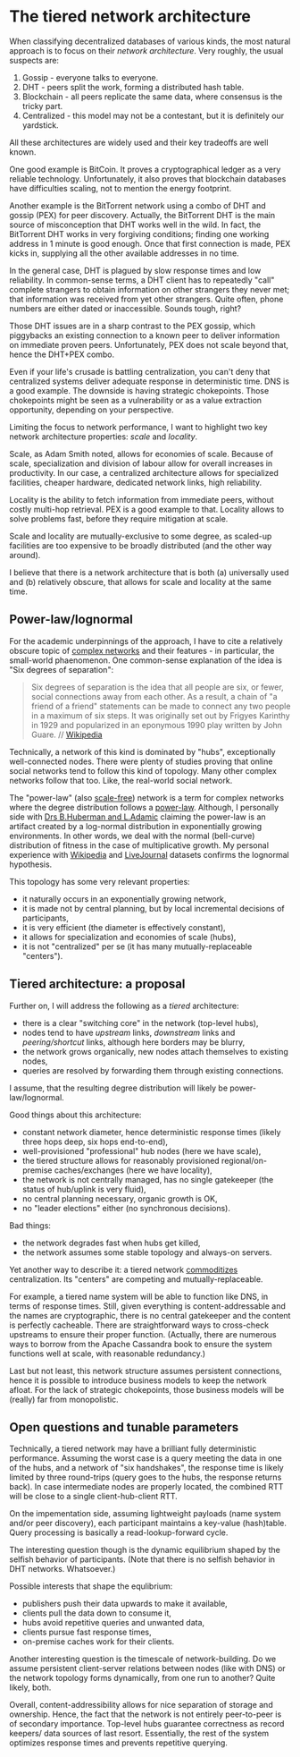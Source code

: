 # The tiered network architecture

When classifying decentralized databases of various kinds, the most natural approach is to focus on their *network architecture*.
Very roughly, the usual suspects are:

1. Gossip - everyone talks to everyone.
2. DHT - peers split the work, forming a distributed hash table.
3. Blockchain - all peers replicate the same data, where consensus is the tricky part.
4. Centralized - this model may not be a contestant, but it is definitely our yardstick.

All these architectures are widely used and their key tradeoffs are well known. 

One good example is BitCoin. It proves a cryptographical ledger as a very reliable technology. Unfortunately, it also proves that blockchain databases have difficulties scaling, not to mention the energy footprint.

Another example is the BitTorrent network using a combo of DHT and gossip (PEX) for peer discovery. Actually, the BitTorrent DHT is the main source of misconception that DHT works well in the wild. 
In fact, the BitTorrent DHT works in very forgiving conditions; finding one working address in 1 minute is good enough. Once that first connection is made, PEX kicks in, supplying all the other available addresses in no time.

In the general case, DHT is plagued by slow response times and low reliability. In common-sense terms, a DHT client has to repeatedly "call" complete strangers to obtain information on other strangers they never met; that information was received from yet other strangers. Quite often, phone numbers are either dated or inaccessible. Sounds tough, right?

Those DHT issues are in a sharp contrast to the PEX gossip, which piggybacks an existing connection to a known peer to deliver information on immediate proven peers. Unfortunately, PEX does not scale beyond that, hence the DHT+PEX combo.

Even if your life's crusade is battling centralization, you can't deny that centralized systems deliver adequate response in deterministic time. DNS is a good example. The downside is having strategic chokepoints. Those chokepoints might be seen as a vulnerability or as a value extraction opportunity, depending on your perspective.  

Limiting the focus to network performance, I want to highlight two key network architecture properties: *scale* and *locality*.

Scale, as Adam Smith noted, allows for economies of scale. Because of scale, specialization and division of labour allow for overall increases in productivity. In our case, a centralized architecture allows for specialized facilities, cheaper hardware, dedicated network links, high reliability.

Locality is the ability to fetch information from immediate peers, without costly multi-hop retrieval.
PEX is a good example to that. Locality allows to solve problems fast, before they require mitigation at scale.

Scale and locality are mutually-exclusive to some degree, as scaled-up facilities are too expensive to be broadly distributed (and the other way around).

I believe that there is a network architecture that is both (a) universally used and (b) relatively obscure, that allows for scale and locality at the same time.

## Power-law/lognormal

For the academic underpinnings of the approach, I have to cite a relatively obscure topic of [complex networks](https://en.wikipedia.org/wiki/Complex_network) and their features - in particular, the small-world phaenomenon.
One common-sense explanation of the idea is "Six degrees of separation":
> Six degrees of separation is the idea that all people are six, or fewer, social connections away from each other. As a result, a chain of "a friend of a friend" statements can be made to connect any two people in a maximum of six steps. It was originally set out by Frigyes Karinthy in 1929 and popularized in an eponymous 1990 play written by John Guare. // [Wikipedia](https://en.wikipedia.org/wiki/Six_degrees_of_separation)

Technically, a network of this kind is dominated by "hubs", exceptionally well-connected nodes. There were plenty of studies proving that online social networks tend to follow this kind of topology. Many other complex networks follow that too. Like, the real-world social network. 

The "power-law" (also [scale-free](https://en.wikipedia.org/wiki/Scale-free_network)) network is a term for complex networks where the degree distribution follows a [power-law](https://en.wikipedia.org/wiki/Power_law). Although, I personally side with [Drs B.Huberman and L.Adamic](https://www.hpl.hp.com/research/idl/papers/webgrowth/nature9sept99.pdf) claiming the power-law is an artifact created by a log-normal distribution in exponentially growing environments. In other words, we deal with the normal (bell-curve) distribution of fitness in the case of multiplicative growth. 
My personal experience with [Wikipedia](https://no-gritzko-here.livejournal.com/22900.html) and [LiveJournal](https://no-gritzko-here.livejournal.com/23712.html) datasets confirms the lognormal hypothesis.

This topology has some very relevant properties:

* it naturally occurs in an exponentially growing network,
* it is made not by central planning, but by local incremental decisions of participants,
* it is very efficient (the diameter is effectively constant),
* it allows for specialization and economies of scale (hubs),
* it is not "centralized" per se (it has many mutually-replaceable "centers").

## Tiered architecture: a proposal

Further on, I will address the following as a *tiered* architecture:

* there is a clear "switching core" in the network (top-level hubs),
* nodes tend to have *upstream* links, *downstream* links and *peering/shortcut* links, although here borders may be blurry,
* the network grows organically, new nodes attach themselves to existing nodes,
* queries are resolved by forwarding them through existing connections.

I assume, that the resulting degree distribution will likely be power-law/lognormal.

Good things about this architecture:

* constant network diameter, hence deterministic response times (likely three hops deep, six hops end-to-end),
* well-provisioned "professional" hub nodes (here we have scale),
* the tiered structure allows for reasonably provisioned regional/on-premise caches/exchanges (here we have locality),
* the network is not centrally managed, has no single gatekeeper (the status of hub/uplink is very fluid),
* no central planning necessary, organic growth is OK,
* no "leader elections" either (no synchronous decisions).

Bad things:
* the network degrades fast when hubs get killed,
* the network assumes some stable topology and always-on servers.

Yet another way to describe it: a tiered network [commoditizes](https://en.wikipedia.org/wiki/Commoditization) centralization. Its "centers" are competing and mutually-replaceable.

For example, a tiered name system will be able to function like DNS, in terms of response times.
Still, given everything is content-addressable and the names are cryptographic, there is no central gatekeeper and the content is perfectly cacheable. There are straightforward ways to cross-check upstreams to ensure their proper function. (Actually, there are numerous ways to borrow from the Apache Cassandra book to ensure the system functions well at scale, with reasonable redundancy.)

Last but not least, this network structure assumes persistent connections, hence it is possible to introduce business models to keep the network afloat. For the lack of strategic chokepoints, those business models will be (really) far from monopolistic.

## Open questions and tunable parameters

Technically, a tiered network may have a brilliant fully deterministic performance.
Assuming the worst case is a query meeting the data in one of the hubs, and a network of "six handshakes", the response time is likely limited by three round-trips (query goes to the hubs, the response returns back).
In case intermediate nodes are properly located, the combined RTT will be close to a single client-hub-client RTT.

On the impementation side, assuming lightweight payloads (name system and/or peer discovery), each participant maintains a key-value (hash)table.
Query processing is basically a read-lookup-forward cycle.

The interesting question though is the dynamic equilibrium shaped by the selfish behavior of participants.
(Note that there is no selfish behavior in DHT networks. Whatsoever.)

Possible interests that shape the equlibrium:

* publishers push their data upwards to make it available,
* clients pull the data down to consume it,
* hubs avoid repetitive queries and unwanted data,
* clients pursue fast response times,
* on-premise caches work for their clients.

Another interesting question is the timescale of network-building.
Do we assume persistent client-server relations between nodes (like with DNS) or the network topology forms dynamically, from one run to another?
Quite likely, both.

Overall, content-addressibility allows for nice separation of storage and ownership.
Hence, the fact that the network is not entirely peer-to-peer is of secondary importance.
Top-level hubs guarantee correctness as record keepers/ data sources of last resort.
Essentially, the rest of the system optimizes response times and prevents repetitive querying.

